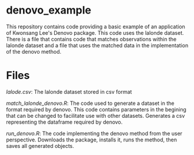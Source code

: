 # denovo_example

This repository contains code providing a basic example of an application of Kwonsang Lee's Denovo package.
This code uses the lalonde dataset. There is a file that contains code that matches observations within the lalonde dataset
and a file that uses the matched data in the implementation of the denovo method.

# Files

*lalode.csv*: The lalonde dataset stored in csv format

*match_lalonde_denovo.R*: The code used to generate a dataset in the format required by denovo.
This code contains parameters in the begining that can be changed to facilitate use with other datasets. Generates
a csv representing the dataframe required by denovo.

*run_denovo.R*: The code implementing the denovo method from the user perspective. Downloads the package, installs it,
runs the method, then saves all generated objects.
